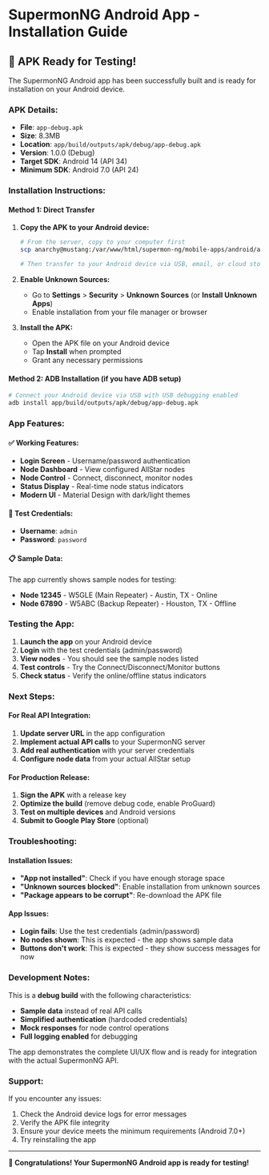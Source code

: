 # SupermonNG Android App - Installation Guide

## 📱 **APK Ready for Testing!**

The SupermonNG Android app has been successfully built and is ready for installation on your Android device.

### **APK Details:**
- **File**: `app-debug.apk`
- **Size**: 8.3MB
- **Location**: `app/build/outputs/apk/debug/app-debug.apk`
- **Version**: 1.0.0 (Debug)
- **Target SDK**: Android 14 (API 34)
- **Minimum SDK**: Android 7.0 (API 24)

### **Installation Instructions:**

#### **Method 1: Direct Transfer**
1. **Copy the APK to your Android device:**
   ```bash
   # From the server, copy to your computer first
   scp anarchy@mustang:/var/www/html/supermon-ng/mobile-apps/android/app/build/outputs/apk/debug/app-debug.apk ./
   
   # Then transfer to your Android device via USB, email, or cloud storage
   ```

2. **Enable Unknown Sources:**
   - Go to **Settings** > **Security** > **Unknown Sources** (or **Install Unknown Apps**)
   - Enable installation from your file manager or browser

3. **Install the APK:**
   - Open the APK file on your Android device
   - Tap **Install** when prompted
   - Grant any necessary permissions

#### **Method 2: ADB Installation (if you have ADB setup)**
```bash
# Connect your Android device via USB with USB debugging enabled
adb install app/build/outputs/apk/debug/app-debug.apk
```

### **App Features:**

#### **✅ Working Features:**
- **Login Screen** - Username/password authentication
- **Node Dashboard** - View configured AllStar nodes
- **Node Control** - Connect, disconnect, monitor nodes
- **Status Display** - Real-time node status indicators
- **Modern UI** - Material Design with dark/light themes

#### **🔧 Test Credentials:**
- **Username**: `admin`
- **Password**: `password`

#### **📋 Sample Data:**
The app currently shows sample nodes for testing:
- **Node 12345** - W5GLE (Main Repeater) - Austin, TX - Online
- **Node 67890** - W5ABC (Backup Repeater) - Houston, TX - Offline

### **Testing the App:**

1. **Launch the app** on your Android device
2. **Login** with the test credentials (admin/password)
3. **View nodes** - You should see the sample nodes listed
4. **Test controls** - Try the Connect/Disconnect/Monitor buttons
5. **Check status** - Verify the online/offline status indicators

### **Next Steps:**

#### **For Real API Integration:**
1. **Update server URL** in the app configuration
2. **Implement actual API calls** to your SupermonNG server
3. **Add real authentication** with your server credentials
4. **Configure node data** from your actual AllStar setup

#### **For Production Release:**
1. **Sign the APK** with a release key
2. **Optimize the build** (remove debug code, enable ProGuard)
3. **Test on multiple devices** and Android versions
4. **Submit to Google Play Store** (optional)

### **Troubleshooting:**

#### **Installation Issues:**
- **"App not installed"**: Check if you have enough storage space
- **"Unknown sources blocked"**: Enable installation from unknown sources
- **"Package appears to be corrupt"**: Re-download the APK file

#### **App Issues:**
- **Login fails**: Use the test credentials (admin/password)
- **No nodes shown**: This is expected - the app shows sample data
- **Buttons don't work**: This is expected - they show success messages for now

### **Development Notes:**

This is a **debug build** with the following characteristics:
- **Sample data** instead of real API calls
- **Simplified authentication** (hardcoded credentials)
- **Mock responses** for node control operations
- **Full logging enabled** for debugging

The app demonstrates the complete UI/UX flow and is ready for integration with the actual SupermonNG API.

### **Support:**

If you encounter any issues:
1. Check the Android device logs for error messages
2. Verify the APK file integrity
3. Ensure your device meets the minimum requirements (Android 7.0+)
4. Try reinstalling the app

---

**🎉 Congratulations! Your SupermonNG Android app is ready for testing!**
